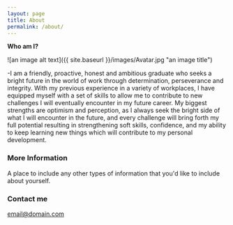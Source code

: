 ```yaml
---
layout: page
title: About
permalink: /about/
---
```


**Who am I?**

![an image alt text]({{ site.baseurl }}/images/Avatar.jpg "an image title")

-I am a friendly, proactive, honest and ambitious graduate who seeks a bright future in the world of work through determination, perseverance and integrity. With my previous experience in a variety of workplaces, I have equipped myself with a set of skills to allow me to contribute to new challenges I will eventually encounter in my future career. My biggest strengths are optimism and perception, as I always seek the bright side of what I will encounter in the future, and every challenge will bring forth my full potential resulting in strengthening soft skills, confidence, and my ability to keep learning new things which will contribute to my personal development. 

### More Information

A place to include any other types of information that you'd like to include about yourself.

### Contact me

[email@domain.com](mailto:email@domain.com)